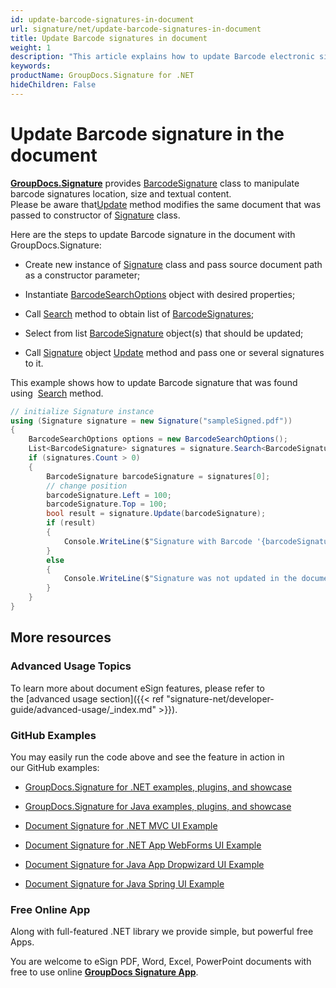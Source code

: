 ```yaml
---
id: update-barcode-signatures-in-document
url: signature/net/update-barcode-signatures-in-document
title: Update Barcode signatures in document
weight: 1
description: "This article explains how to update Barcode electronic signatures with GroupDocs.Signature API."
keywords: 
productName: GroupDocs.Signature for .NET
hideChildren: False
---
```

# Update Barcode signature in the document

[**GroupDocs.Signature**](https://products.groupdocs.com/signature/net) provides [BarcodeSignature](https://apireference.groupdocs.com/net/signature/groupdocs.signature.domain/barcodesignature) class to manipulate barcode signatures location, size and textual content.   
Please be aware that[Update](https://apireference.groupdocs.com/net/signature/groupdocs.signature/signature/methods/update/) method modifies the same document that was passed to constructor of [Signature](https://apireference.groupdocs.com/net/signature/groupdocs.signature/signature) class.

Here are the steps to update Barcode signature in the document with GroupDocs.Signature:

*   Create new instance of [Signature](https://apireference.groupdocs.com/net/signature/groupdocs.signature/signature) class and pass source document path as a constructor parameter;
    
*   Instantiate [BarcodeSearchOptions](https://apireference.groupdocs.com/net/signature/groupdocs.signature.options/barcodesearchoptions) object with desired properties;
    
*   Call [Search](https://apireference.groupdocs.com/net/signature/groupdocs.signature/signature/methods/search/_1) method to obtain list of [BarcodeSignatures](https://apireference.groupdocs.com/net/signature/groupdocs.signature.domain/barcodesignature);  
    
*   Select from list [BarcodeSignature](https://apireference.groupdocs.com/net/signature/groupdocs.signature.domain/barcodesignature) object(s) that should be updated;  
    
*   Call [Signature](https://apireference.groupdocs.com/net/signature/groupdocs.signature/signature) object [Update](https://apireference.groupdocs.com/net/signature/groupdocs.signature/signature/methods/update/) method and pass one or several signatures to it.   
      
    

This example shows how to update Barcode signature that was found using  [Search](https://apireference.groupdocs.com/net/signature/groupdocs.signature/signature/methods/search/_1) method.

```csharp
// initialize Signature instance
using (Signature signature = new Signature("sampleSigned.pdf"))
{
    BarcodeSearchOptions options = new BarcodeSearchOptions();
    List<BarcodeSignature> signatures = signature.Search<BarcodeSignature>(options);
    if (signatures.Count > 0)
    {
        BarcodeSignature barcodeSignature = signatures[0];
        // change position
        barcodeSignature.Left = 100;
        barcodeSignature.Top = 100;
        bool result = signature.Update(barcodeSignature);
        if (result)
        {
            Console.WriteLine($"Signature with Barcode '{barcodeSignature.Text}' was updated!");
        }
        else
        {
            Console.WriteLine($"Signature was not updated in the document!");
        }
    }
}
```

## More resources

### Advanced Usage Topics

To learn more about document eSign features, please refer to the [advanced usage section]({{< ref "signature-net/developer-guide/advanced-usage/_index.md" >}}).

### GitHub Examples 

You may easily run the code above and see the feature in action in our GitHub examples:

*   [GroupDocs.Signature for .NET examples, plugins, and showcase](https://github.com/groupdocs-signature/GroupDocs.Signature-for-.NET)
    
*   [GroupDocs.Signature for Java examples, plugins, and showcase](https://github.com/groupdocs-signature/GroupDocs.Signature-for-Java)
    
*   [Document Signature for .NET MVC UI Example](https://github.com/groupdocs-signature/GroupDocs.Signature-for-.NET-MVC) 
    
*   [Document Signature for .NET App WebForms UI Example](https://github.com/groupdocs-signature/GroupDocs.Signature-for-.NET-WebForms)
    
*   [Document Signature for Java App Dropwizard UI Example](https://github.com/groupdocs-signature/GroupDocs.Signature-for-Java-Dropwizard)
    
*   [Document Signature for Java Spring UI Example](https://github.com/groupdocs-signature/GroupDocs.Signature-for-Java-Spring)
    

### Free Online App 

Along with full-featured .NET library we provide simple, but powerful free Apps.

You are welcome to eSign PDF, Word, Excel, PowerPoint documents with free to use online **[GroupDocs Signature App](https://products.groupdocs.app/signature)**.
